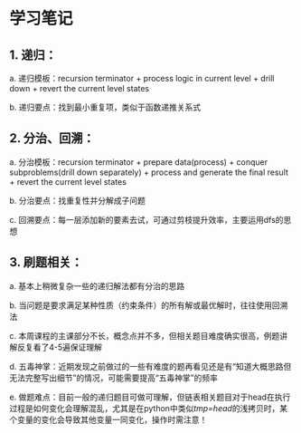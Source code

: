 ﻿# 学习笔记
## 1. 递归：

a. 递归模板：recursion terminator + process logic in current level + drill down + revert the current level states

b. 递归要点：找到最小重复项，类似于函数递推关系式

## 2. 分治、回溯：

a. 分治模板：recursion terminator + prepare data(process) + conquer subproblems(drill down separately) + process and generate the final result + revert the current level states

b. 分治要点：找重复性并分解成子问题

c. 回溯要点：每一层添加新的要素去试，可通过剪枝提升效率，主要运用dfs的思想

## 3. 刷题相关：

a. 基本上稍微复杂一些的递归解法都有分治的思路

b. 当问题是要求满足某种性质（约束条件）的所有解或最优解时，往往使用回溯法

c. 本周课程的主课部分不长，概念点并不多，但相关题目难度确实很高，例题讲解反复看了4-5遍保证理解

d. 五毒神掌：近期发现之前做过的一些有难度的题再看见还是有“知道大概思路但无法完整写出细节”的情况，可能需要提高“五毒神掌”的频率

e. 做题难点：目前一般的递归题目可做可理解，但链表相关题目对于head在执行过程是如何变化会理解混乱，尤其是在python中类似*tmp=head*的浅拷贝时，某个变量的变化会导致其他变量一同变化，操作时需注意！